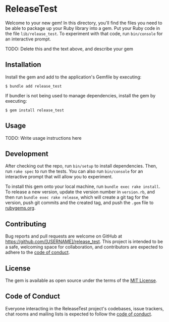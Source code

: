 # ReleaseTest

Welcome to your new gem! In this directory, you'll find the files you need to be able to package up your Ruby library into a gem. Put your Ruby code in the file `lib/release_test`. To experiment with that code, run `bin/console` for an interactive prompt.

TODO: Delete this and the text above, and describe your gem

## Installation

Install the gem and add to the application's Gemfile by executing:

    $ bundle add release_test

If bundler is not being used to manage dependencies, install the gem by executing:

    $ gem install release_test

## Usage

TODO: Write usage instructions here

## Development

After checking out the repo, run `bin/setup` to install dependencies. Then, run `rake spec` to run the tests. You can also run `bin/console` for an interactive prompt that will allow you to experiment.

To install this gem onto your local machine, run `bundle exec rake install`. To release a new version, update the version number in `version.rb`, and then run `bundle exec rake release`, which will create a git tag for the version, push git commits and the created tag, and push the `.gem` file to [rubygems.org](https://rubygems.org).

## Contributing

Bug reports and pull requests are welcome on GitHub at https://github.com/[USERNAME]/release_test. This project is intended to be a safe, welcoming space for collaboration, and contributors are expected to adhere to the [code of conduct](https://github.com/[USERNAME]/release_test/blob/master/CODE_OF_CONDUCT.md).

## License

The gem is available as open source under the terms of the [MIT License](https://opensource.org/licenses/MIT).

## Code of Conduct

Everyone interacting in the ReleaseTest project's codebases, issue trackers, chat rooms and mailing lists is expected to follow the [code of conduct](https://github.com/[USERNAME]/release_test/blob/master/CODE_OF_CONDUCT.md).
